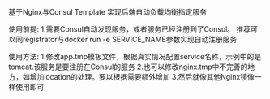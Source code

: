 基于Nginx与Consul Template 实现后端自动负载均衡指定服务



使用前提:
1.需要Consul自动发现服务，或者服务已经注册到了Consul。
推荐可以同registrator与docker run -e SERVICE_NAME参数实现自动注册服务


使用方法:
1.修改app.tmp模板文件，根据真实情况配置service名称，示例中的是tomcat.该服务是要注册在Consul的服务
2.也可以修改nginx.tmp中不完善的地方，如增加location的处理。要以根据需要额外增加
3.然后就像其他Nginx镜像一样使用即可





